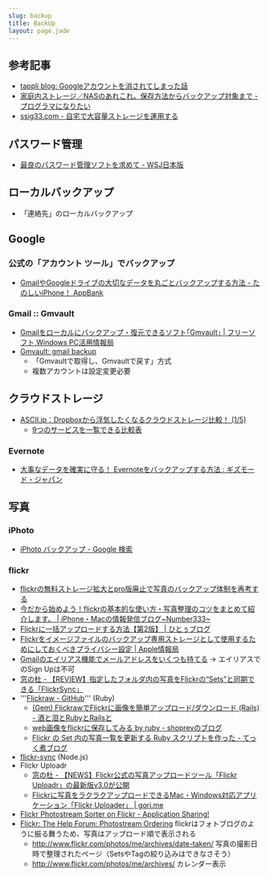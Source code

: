```yaml
---
slug: backup
title: BackUp
layout: page.jade
---
```


## 参考記事
- [tappli blog: Googleアカウントを消されてしまった話](http://blog.tappli.com/article/69534410.html)
- [家庭内ストレージ／NASのあれこれ。保存方法からバックアップ対象まで - プログラマになりたい](http://d.hatena.ne.jp/dkfj/20130901/1377999275)
- [ssig33.com - 自宅で大容量ストレージを運用する](http://ssig33.com/text/%E8%87%AA%E5%AE%85%E3%81%A7%E5%A4%A7%E5%AE%B9%E9%87%8F%E3%82%B9%E3%83%88%E3%83%AC%E3%83%BC%E3%82%B8%E3%82%92%E9%81%8B%E7%94%A8%E3%81%99%E3%82%8B)

## パスワード管理

- [最良のパスワード管理ソフトを求めて - WSJ日本版](http://jp.wsj.com/news/articles/SB10001424052702304155604579553012534592166?tesla=y)


## ローカルバックアップ

- 「連絡先」のローカルバックアップ


## Google

### 公式の「アカウント ツール」でバックアップ
- [GmailやGoogleドライブの大切なデータを丸ごとバックアップする方法 - たのしいiPhone！ AppBank](http://www.appbank.net/2014/02/01/iphone-news/743922.php)

### Gmail :: Gmvault
- [Gmailをローカルにバックアップ・復元できるソフト｢Gmvault｣ | フリーソフト,Windows PC活用情報局](http://antarespc.com/tool/gmvault.html)
- [Gmvault: gmail backup](http://gmvault.org/gmail_setup.html)
    - 「Gmvaultで取得し、Gmvaultで戻す」方式
    - 複数アカウントは設定変更必要


## クラウドストレージ
- [ASCII.jp：Dropboxから浮気したくなるクラウドストレージ比較！ (1/5)](http://ascii.jp/elem/000/000/901/901136/)
    - [9つのサービスを一覧できる比較表](http://ascii.jp/elem/000/000/901/901136/index-5.html)


### Evernote
- [大事なデータを確実に守る！ Evernoteをバックアップする方法 : ギズモード・ジャパン](http://www.gizmodo.jp/2013/06/_evernote.html)


## 写真

### iPhoto

- [iPhoto バックアップ - Google 検索](https://www.google.co.jp/?q=iPhoto%20バックアップ)

### flickr
- [flickrの無料ストレージ拡大とpro版廃止で写真のバックアップ体制を再考する](http://blogos.com/article/63084/)
- [今だから始めよう！flickrの基本的な使い方・写真整理のコツをまとめて紹介します。 | iPhone・Macの情報発信ブログ~Number333~](http://number333.org/2013/05/24/how-to-use-flickr/)
- [Flickrに一括アップロードする方法【第2版】 | ひとぅブログ](http://hitoxu.com/0710)
- [Flickrをイメージファイルのバックアップ専用ストレージとして使用するためにしておくべきプライバシー設定 | Apple情報局](http://ottan.me/2013/05/26/privacy-settings-should-have-in-order-to-be-used-as-backup-storage/)
- [Gmailのエイリアス機能でメールアドレスをいくつも持てる](http://cashflow-okinawa.seesaa.net/article/88462340.html) → エイリアスでのSign Upは不可
- [窓の杜 - 【REVIEW】指定したフォルダ内の写真をFlickrの“Sets”と同期できる「FlickrSync」](http://www.forest.impress.co.jp/article/2008/07/18/flickrsync.html)
- '''[Flickraw - GitHub](https://github.com/hanklords/flickraw)''' (Ruby)
    - [(Gem) FlickrawでFlickrに画像を簡単アップロード/ダウンロード (Rails) - 酒と泪とRubyとRailsと](http://morizyun.github.io/blog/flickraw-image-resize-gem-ruby/)
    - [web画像をflickrに保存してみる by ruby - shoprevのブログ](http://shoprev.hatenablog.com/entry/2013/06/25/213856)
    - [Flickr の Set 内の写真一覧を更新する Ruby スクリプトを作った - てっく煮ブログ](http://tech.nitoyon.com/ja/blog/2012/11/06/flickr-auto-update/)
- [flickr-sync](https://npmjs.org/package/flickr-sync) (Node.js)
- Flickr Uploadr
    - [窓の杜 - 【NEWS】Flickr公式の写真アップロードツール「Flickr Uploadr」の最新版v3.0が公開](http://www.forest.impress.co.jp/article/2007/12/14/flickruploadr30.html)
    - [Flickrに写真をラクラクアップロードできるMac・Windows対応アプリケーション「Flickr Uploader」 | gori.me](http://gori.me/mac-app/12855)
- [Flickr Photostream Sorter on Flickr - Application Sharing!](http://www.flickr.com/services/apps/72157603740215703/)
- [Flickr: The Help Forum: Photostream Ordering](http://www.flickr.com/help/forum/en-us/72157633085682752/) flickrはフォトブログのように振る舞うため、写真はアップロード順で表示される
    - http://www.flickr.com/photos/me/archives/date-taken/ 写真の撮影日時で整理されたページ（SetsやTagの絞り込みはできなさそう）
    - http://www.flickr.com/photos/me/archives/ カレンダー表示
